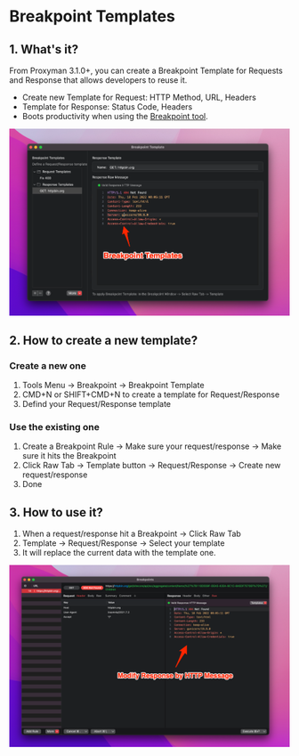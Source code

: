 # Breakpoint Templates

## 1. What's it?

From Proxyman 3.1.0+, you can create a Breakpoint Template for Requests and Response that allows developers to reuse it.

* Create new Template for Request: HTTP Method, URL, Headers
* Template for Response: Status Code, Headers
* Boots productivity when using the [Breakpoint tool](breakpoint.md#1.-whats-it).

![Breakpoint Template for Request/Response](../.gitbook/assets/153364144-b1a8378e-dff8-412b-a3b6-4bfad44f9d61.png)

## 2. How to create a new template?

### Create a new one

1. Tools Menu -> Breakpoint -> Breakpoint Template
2. CMD+N or SHIFT+CMD+N to create a template for Request/Response
3. Defind your Request/Response template

### Use the existing one

1. Create a Breakpoint Rule -> Make sure your request/response -> Make sure it hits the Breakpoint
2. Click Raw Tab -> Template button -> Request/Response -> Create new request/response
3. Done

## 3. How to use it?

1. When a request/response hit a Breakpoint -> Click Raw Tab
2. Template -> Request/Response -> Select your template
3. It will replace the current data with the template one.

![Use Breakpoint Template](../.gitbook/assets/153364160-7fde3bdb-2941-4cd1-a62f-77a4a4ba7013.png)

